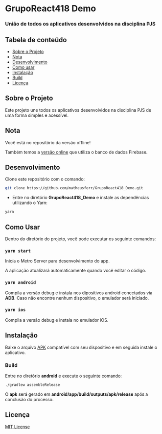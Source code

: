 # GrupoReact418 Demo

### União de todos os aplicativos desenvolvidos na disciplina PJS

## Tabela de conteúdo

- [Sobre o Projeto](#sobre-o-projeto)
- [Nota](#nota)
- [Desenvolvimento](#Desenvolvimento)
- [Como usar](#como-usar)
- [Instalação](#instala%C3%A7%C3%A3o)
- [Build](#build)
- [Licença](#licen%C3%A7a)

## Sobre o Projeto

Este projeto une todos os aplicativos desenvolvidos na disciplina PJS de uma forma simples e acessível.


## Nota

Você está no repositório da versão offline! 

Também temos a [versão online](https://github.com/matheusferr/GrupoReact418_Notas_Compartilhadas/tree/firabase) que utiliza o banco de dados Firebase.

## Desenvolvimento

Clone este repositório com o comando:
```bash
git clone https://github.com/matheusferr/GrupoReact418_Demo.git
```
* Entre no diretório **GrupoReact418_Demo** e instale as dependências utilizando o Yarn:
```bash
yarn
```

## Como Usar

Dentro do diretório do projeto, você pode executar os seguinte comandos:

### `yarn start`

Inicía o Metro Server para desenvolvimento do app.

A aplicação atualizará automaticamente quando você editar o código.

### `yarn android`

Compila a versão debug e instala nos dipositivos android conectados via **ADB**. Caso não encontre nenhum dispositivo, o emulador será iniciado.

### `yarn ios`

Compila a versão debug e instala no emulador iOS.

## Instalação

Baixe o arquivo [APK](https://github.com/matheusferr/GrupoReact418_Demo/releases) compatível com seu dispositivo e em seguida instale o aplicativo.

### Build
Entre no diretório **android** e execute o seguinte comando:
```bash
./gradlew assembleRelease
```
O **apk** será gerado em **android/app/build/outputs/apk/release** após a conclusão do processo.

## Licença

[MIT License](https://opensource.org/licenses/MIT)
